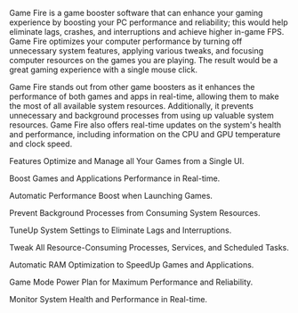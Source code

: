 Game Fire is a game booster software that can enhance your gaming experience by boosting your PC performance and reliability; this would help eliminate lags, crashes, and interruptions and achieve higher in-game FPS. Game Fire optimizes your computer performance by turning off unnecessary system features, applying various tweaks, and focusing computer resources on the games you are playing. The result would be a great gaming experience with a single mouse click.

Game Fire stands out from other game boosters as it enhances the performance of both games and apps in real-time, allowing them to make the most of all available system resources. Additionally, it prevents unnecessary and background processes from using up valuable system resources. Game Fire also offers real-time updates on the system's health and performance, including information on the CPU and GPU temperature and clock speed.


Features
Optimize and Manage all Your Games from a Single UI.

Boost Games and Applications Performance in Real-time.

Automatic Performance Boost when Launching Games.

Prevent Background Processes from Consuming System Resources.

TuneUp System Settings to Eliminate Lags and Interruptions.

Tweak All Resource-Consuming Processes, Services, and Scheduled Tasks.

Automatic RAM Optimization to SpeedUp Games and Applications.

Game Mode Power Plan for Maximum Performance and Reliability.

Monitor System Health and Performance in Real-time.
